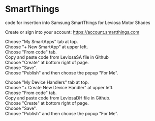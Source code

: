 # SmartThings
code for insertion into Samsung SmartThings for Leviosa Motor Shades

Create or sign into your account:
https://account.smartthings.com

Choose "My SmartApps" tab at top. <br>
Choose "+ New SmartApp" at upper left.<br>
Choose "From code" tab.<br>
Copy and paste code from LeviosaSA file in Github<br>
Choose "Create" at bottom right of page.<br>
Choose "Save".<br>
Choose "Publish" and then choose the popup "For Me".<br>

Choose "My Device Handlers" tab at top.<br>
Choose "+ Create New Device Handler" at upper left.<br>
Choose "From code" tab.<br>
Copy and paste code from LeviosaDH file in Github.<br>
Choose "Create" at bottom right of page.<br>
Choose "Save".<br>
Choose "Publish" and then choose the popup "For Me".<br>
